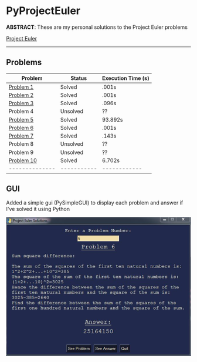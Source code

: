 # PyProjectEuler

**ABSTRACT**:
These are my personal solutions to the Project Euler problems

[Project Euler](https://projecteuler.net/)
  
****************************************************************

## Problems

| Problem        | Status     | Execution Time (s) |
|--------------|-----------|------------|
| [Problem 1](https://github.com/spicyNoodles15/PyProjectEuler/blob/main/solutions/problem_1.py) | Solved      | .001s    |
| [Problem 2](https://github.com/spicyNoodles15/PyProjectEuler/blob/main/solutions/problem_2.py) | Solved      | .001s    |
| [Problem 3](https://github.com/spicyNoodles15/PyProjectEuler/blob/main/solutions/problem_3.py) | Solved      | .096s    |
| Problem 4 | Unsolved    | ??       |
| [Problem 5](https://github.com/spicyNoodles15/PyProjectEuler/blob/main/solutions/problem_5.py) | Solved      | 93.892s  |
| [Problem 6](https://github.com/spicyNoodles15/PyProjectEuler/blob/main/solutions/problem_6.py) | Solved      | .001s    |
| [Problem 7](https://github.com/spicyNoodles15/PyProjectEuler/blob/main/solutions/problem_7.py) | Solved      | .143s    |
| Problem 8 | Unsolved    | ??       |
| Problem 9 | Unsolved    | ??       |
| [Problem 10](https://github.com/spicyNoodles15/PyProjectEuler/blob/main/solutions/problem_10.py) | Solved    | 6.702s   |
|--------------|-----------|------------|

## GUI

Added a simple gui (PySimpleGUI) to display each problem and answer if I've solved it using Python

![gui](images/gui.JPG)
